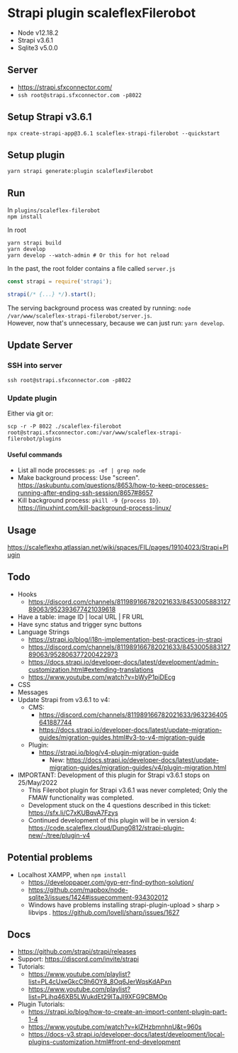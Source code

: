 # Strapi plugin scaleflexFilerobot

- Node v12.18.2
- Strapi v3.6.1
- Sqlite3 v5.0.0

## Server

- https://strapi.sfxconnector.com/
- `ssh root@strapi.sfxconnector.com -p8022`

## Setup Strapi v3.6.1

`npx create-strapi-app@3.6.1 scaleflex-strapi-filerobot --quickstart`

## Setup plugin

`yarn strapi generate:plugin scaleflexFilerobot`

## Run

In `plugins/scaleflex-filerobot`  
`npm install`

In root
```
yarn strapi build
yarn develop
yarn develop --watch-admin # Or this for hot reload
```

In the past, the root folder contains a file called `server.js`
```js
const strapi = require('strapi');

strapi(/* {...} */).start();
```
The serving background process was created by running: `node /var/www/scaleflex-strapi-filerobot/server.js`.  
However, now that's unnecessary, because we can just run: `yarn develop`.

## Update Server

### SSH into server

`ssh root@strapi.sfxconnector.com -p8022`

### Update plugin

Either via git or:

`scp -r -P 8022 ./scaleflex-filerobot root@strapi.sfxconnector.com:/var/www/scaleflex-strapi-filerobot/plugins`

#### Useful commands

- List all node processes: `ps -ef | grep node`
- Make background process: Use "screen". https://askubuntu.com/questions/8653/how-to-keep-processes-running-after-ending-ssh-session/8657#8657
- Kill background process: `pkill -9 {process ID}`. https://linuxhint.com/kill-background-process-linux/

## Usage

https://scaleflexhq.atlassian.net/wiki/spaces/FIL/pages/19104023/Strapi+Plugin

## Todo

- Hooks 
	- https://discord.com/channels/811989166782021633/845300588312789063/952393677421039618
- Have a table: image ID | local URL | FR URL
- Have sync status and trigger sync buttons
- Language Strings
	- https://strapi.io/blog/i18n-implementation-best-practices-in-strapi
	- https://discord.com/channels/811989166782021633/845300588312789063/952806377200422973
	- https://docs.strapi.io/developer-docs/latest/development/admin-customization.html#extending-translations
	- https://www.youtube.com/watch?v=bWyP1piDEcg
- CSS
- Messages
- Update Strapi from v3.6.1 to v4: 
    - CMS: 
        - https://discord.com/channels/811989166782021633/963236405641887744
        - https://docs.strapi.io/developer-docs/latest/update-migration-guides/migration-guides.html#v3-to-v4-migration-guide
    - Plugin: 
        - https://strapi.io/blog/v4-plugin-migration-guide
            - New: https://docs.strapi.io/developer-docs/latest/update-migration-guides/migration-guides/v4/plugin-migration.html
- IMPORTANT: Development of this plugin for Strapi v3.6.1 stops on 25/May/2022
	- This Filerobot plugin for Strapi v3.6.1 was never completed; Only the FMAW functionality was completed.
	- Development stuck on the 4 questions described in this ticket: https://sfx.li/C7xKUBqvA7Fzys
	- Continued development of this plugin will be in version 4: https://code.scaleflex.cloud/Dung0812/strapi-plugin-new/-/tree/plugin-v4

## Potential problems

- Localhost XAMPP, when `npm install`
	- https://developpaper.com/gyp-err-find-python-solution/
	- https://github.com/mapbox/node-sqlite3/issues/1424#issuecomment-934302012
	- Windows have problems installing strapi-plugin-upload > sharp > libvips . https://github.com/lovell/sharp/issues/1627

## Docs

- https://github.com/strapi/strapi/releases
- Support: https://discord.com/invite/strapi
- Tutorials: 
	- https://www.youtube.com/playlist?list=PL4cUxeGkcC9h6OY8_8Oq6JerWqsKdAPxn
	- https://www.youtube.com/playlist?list=PLjhq46XB5LWukdEt29lTaJl9XFG9CBMOp
- Plugin Tutorials: 
	- https://strapi.io/blog/how-to-create-an-import-content-plugin-part-1-4
	- https://www.youtube.com/watch?v=kIZHzbmnhnU&t=960s
	- https://docs-v3.strapi.io/developer-docs/latest/development/local-plugins-customization.html#front-end-development
